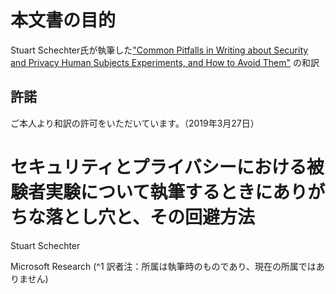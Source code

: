 # 本文書の目的
Stuart Schechter氏が執筆した["Common Pitfalls in Writing about Security and Privacy Human Subjects Experiments, and How to Avoid Them"]( https://www.microsoft.com/en-us/research/publication/common-pitfalls-in-writing-about-security-and-privacy-human-subjects-experiments-and-how-to-avoid-them/) の和訳

## 許諾
ご本人より和訳の許可をいただいています。（2019年3月27日）

# セキュリティとプライバシーにおける被験者実験について執筆するときにありがちな落とし穴と、その回避方法

Stuart Schechter

Microsoft Research (^1 訳者注：所属は執筆時のものであり、現在の所属ではありません)

